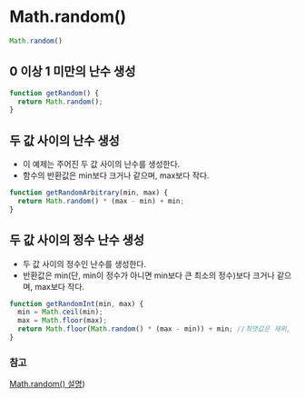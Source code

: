 # Math.random()

``` JavaScript
Math.random()
```

## 0 이상 1 미만의 난수 생성
```JavaScript
function getRandom() {
  return Math.random();
}
```
## 두 값 사이의 난수 생성
- 이 예제는 주어진 두 값 사이의 난수를 생성한다. 
- 함수의 반환값은 min보다 크거나 같으며, max보다 작다.
```JavaScript
function getRandomArbitrary(min, max) {
  return Math.random() * (max - min) + min;
}
```
## 두 값 사이의 정수 난수 생성
- 두 값 사이의 정수인 난수를 생성한다. 
- 반환값은 min(단, min이 정수가 아니면 min보다 큰 최소의 정수)보다 크거나 같으며, max보다 작다.
```JavaScript
function getRandomInt(min, max) {
  min = Math.ceil(min);
  max = Math.floor(max);
  return Math.floor(Math.random() * (max - min)) + min; //최댓값은 제외, 최솟값은 포함
}
```

### 참고
[Math.random() 설명](https://developer.mozilla.org/ko/docs/Web/JavaScript/Reference/Global_Objects/Math/random))

